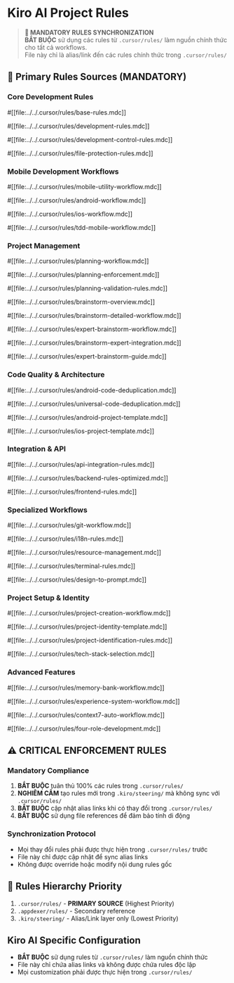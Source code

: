 # Kiro AI Project Rules

> **🔗 MANDATORY RULES SYNCHRONIZATION**  
> **BẮT BUỘC** sử dụng các rules từ `.cursor/rules/` làm nguồn chính thức cho tất cả workflows.  
> File này chỉ là alias/link đến các rules chính thức trong `.cursor/rules/`

## 🎯 Primary Rules Sources (MANDATORY)

### Core Development Rules

#[[file:../../.cursor/rules/base-rules.mdc]]

#[[file:../../.cursor/rules/development-rules.mdc]]

#[[file:../../.cursor/rules/development-control-rules.mdc]]

#[[file:../../.cursor/rules/file-protection-rules.mdc]]

### Mobile Development Workflows

#[[file:../../.cursor/rules/mobile-utility-workflow.mdc]]

#[[file:../../.cursor/rules/android-workflow.mdc]]

#[[file:../../.cursor/rules/ios-workflow.mdc]]

#[[file:../../.cursor/rules/tdd-mobile-workflow.mdc]]

### Project Management

#[[file:../../.cursor/rules/planning-workflow.mdc]]

#[[file:../../.cursor/rules/planning-enforcement.mdc]]

#[[file:../../.cursor/rules/planning-validation-rules.mdc]]

#[[file:../../.cursor/rules/brainstorm-overview.mdc]]

#[[file:../../.cursor/rules/brainstorm-detailed-workflow.mdc]]

#[[file:../../.cursor/rules/expert-brainstorm-workflow.mdc]]

#[[file:../../.cursor/rules/brainstorm-expert-integration.mdc]]

#[[file:../../.cursor/rules/expert-brainstorm-guide.mdc]]

### Code Quality & Architecture

#[[file:../../.cursor/rules/android-code-deduplication.mdc]]

#[[file:../../.cursor/rules/universal-code-deduplication.mdc]]

#[[file:../../.cursor/rules/android-project-template.mdc]]

#[[file:../../.cursor/rules/ios-project-template.mdc]]

### Integration & API

#[[file:../../.cursor/rules/api-integration-rules.mdc]]

#[[file:../../.cursor/rules/backend-rules-optimized.mdc]]

#[[file:../../.cursor/rules/frontend-rules.mdc]]

### Specialized Workflows

#[[file:../../.cursor/rules/git-workflow.mdc]]

#[[file:../../.cursor/rules/i18n-rules.mdc]]

#[[file:../../.cursor/rules/resource-management.mdc]]

#[[file:../../.cursor/rules/terminal-rules.mdc]]

#[[file:../../.cursor/rules/design-to-prompt.mdc]]

### Project Setup & Identity

#[[file:../../.cursor/rules/project-creation-workflow.mdc]]

#[[file:../../.cursor/rules/project-identity-template.mdc]]

#[[file:../../.cursor/rules/project-identification-rules.mdc]]

#[[file:../../.cursor/rules/tech-stack-selection.mdc]]

### Advanced Features

#[[file:../../.cursor/rules/memory-bank-workflow.mdc]]

#[[file:../../.cursor/rules/experience-system-workflow.mdc]]

#[[file:../../.cursor/rules/context7-auto-workflow.mdc]]

#[[file:../../.cursor/rules/four-role-development.mdc]]

## ⚠️ CRITICAL ENFORCEMENT RULES

### Mandatory Compliance

1. **BẮT BUỘC** tuân thủ 100% các rules trong `.cursor/rules/`
2. **NGHIÊM CẤM** tạo rules mới trong `.kiro/steering/` mà không sync với `.cursor/rules/`
3. **BẮT BUỘC** cập nhật alias links khi có thay đổi trong `.cursor/rules/`
4. **BẮT BUỘC** sử dụng file references để đảm bảo tính di động

### Synchronization Protocol

- Mọi thay đổi rules phải được thực hiện trong `.cursor/rules/` trước
- File này chỉ được cập nhật để sync alias links
- Không được override hoặc modify nội dung rules gốc

## 🔄 Rules Hierarchy Priority

1. `.cursor/rules/` - **PRIMARY SOURCE** (Highest Priority)
2. `.appdexer/rules/` - Secondary reference
3. `.kiro/steering/` - Alias/Link layer only (Lowest Priority)

## Kiro AI Specific Configuration

- **BẮT BUỘC** sử dụng rules từ `.cursor/rules/` làm nguồn chính thức
- File này chỉ chứa alias links và không được chứa rules độc lập
- Mọi customization phải được thực hiện trong `.cursor/rules/`